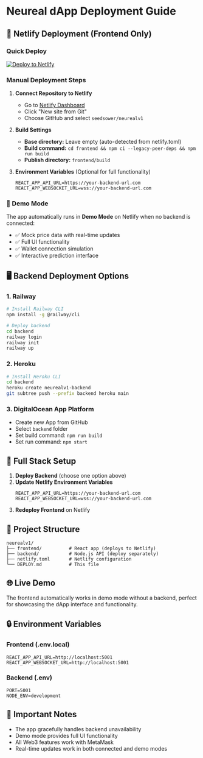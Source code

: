 # Neureal dApp Deployment Guide

## 🚀 Netlify Deployment (Frontend Only)

### Quick Deploy
[![Deploy to Netlify](https://www.netlify.com/img/deploy/button.svg)](https://app.netlify.com/start/deploy?repository=https://github.com/seedsower/neurealv1)

### Manual Deployment Steps

1. **Connect Repository to Netlify**
   - Go to [Netlify Dashboard](https://app.netlify.com/)
   - Click "New site from Git"
   - Choose GitHub and select `seedsower/neurealv1`

2. **Build Settings**
   - **Base directory:** Leave empty (auto-detected from netlify.toml)
   - **Build command:** `cd frontend && npm ci --legacy-peer-deps && npm run build`
   - **Publish directory:** `frontend/build`

3. **Environment Variables** (Optional for full functionality)
   ```
   REACT_APP_API_URL=https://your-backend-url.com
   REACT_APP_WEBSOCKET_URL=wss://your-backend-url.com
   ```

### 🎯 Demo Mode
The app automatically runs in **Demo Mode** on Netlify when no backend is connected:
- ✅ Mock price data with real-time updates
- ✅ Full UI functionality
- ✅ Wallet connection simulation
- ✅ Interactive prediction interface

## 🖥️ Backend Deployment Options

### 1. Railway
```bash
# Install Railway CLI
npm install -g @railway/cli

# Deploy backend
cd backend
railway login
railway init
railway up
```

### 2. Heroku
```bash
# Install Heroku CLI
cd backend
heroku create neurealv1-backend
git subtree push --prefix backend heroku main
```

### 3. DigitalOcean App Platform
- Create new App from GitHub
- Select `backend` folder
- Set build command: `npm run build`
- Set run command: `npm start`

## 🔧 Full Stack Setup

1. **Deploy Backend** (choose one option above)
2. **Update Netlify Environment Variables**
   ```
   REACT_APP_API_URL=https://your-backend-url.com
   REACT_APP_WEBSOCKET_URL=wss://your-backend-url.com
   ```
3. **Redeploy Frontend** on Netlify

## 📁 Project Structure
```
neurealv1/
├── frontend/          # React app (deploys to Netlify)
├── backend/           # Node.js API (deploy separately)
├── netlify.toml       # Netlify configuration
└── DEPLOY.md          # This file
```

## 🌐 Live Demo
The frontend automatically works in demo mode without a backend, perfect for showcasing the dApp interface and functionality.

## 🔒 Environment Variables

### Frontend (.env.local)
```env
REACT_APP_API_URL=http://localhost:5001
REACT_APP_WEBSOCKET_URL=http://localhost:5001
```

### Backend (.env)
```env
PORT=5001
NODE_ENV=development
```

## 🚨 Important Notes
- The app gracefully handles backend unavailability
- Demo mode provides full UI functionality
- All Web3 features work with MetaMask
- Real-time updates work in both connected and demo modes